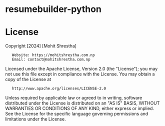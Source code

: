 # resumebuilder-python

License
=======
   Copyright [2024] [Mohit Shrestha]
     
       Website: https://mohitshrestha.com.np
       Email: contact@mohitshrestha.com.np

   Licensed under the Apache License, Version 2.0 (the "License");
   you may not use this file except in compliance with the License.
   You may obtain a copy of the License at

       http://www.apache.org/licenses/LICENSE-2.0

   Unless required by applicable law or agreed to in writing, software
   distributed under the License is distributed on an "AS IS" BASIS,
   WITHOUT WARRANTIES OR CONDITIONS OF ANY KIND, either express or implied.
   See the License for the specific language governing permissions and
   limitations under the License.
